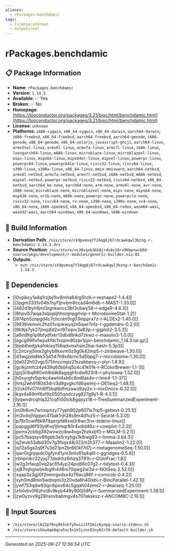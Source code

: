 ```yaml
---
aliases:
  - rPackages.benchdamic
tags:
  - license/unknown
  - outputs/out
---
```


# rPackages.benchdamic

## 📋 Package Information

- **Name**: `rPackages.benchdamic`
- **Version**: `1.14.3`
- **Available**: ✅ Yes
- **Broken**: ✅ No
- **Homepage**: [https://bioconductor.org/packages/3.21/bioc/html/benchdamic.html](https://bioconductor.org/packages/3.21/bioc/html/benchdamic.html)
- **License**: `unknown`
- **Platforms**: `i686-cygwin`, `x86_64-cygwin`, `x86_64-darwin`, `aarch64-darwin`, `i686-freebsd`, `x86_64-freebsd`, `aarch64-freebsd`, `aarch64-genode`, `i686-genode`, `x86_64-genode`, `x86_64-solaris`, `javascript-ghcjs`, `aarch64-linux`, `armv5tel-linux`, `armv6l-linux`, `armv7a-linux`, `armv7l-linux`, `i686-linux`, `loongarch64-linux`, `m68k-linux`, `microblaze-linux`, `microblazeel-linux`, `mips-linux`, `mips64-linux`, `mips64el-linux`, `mipsel-linux`, `powerpc-linux`, `powerpc64-linux`, `powerpc64le-linux`, `riscv32-linux`, `riscv64-linux`, `s390-linux`, `s390x-linux`, `x86_64-linux`, `mmix-mmixware`, `aarch64-netbsd`, `armv6l-netbsd`, `armv7a-netbsd`, `armv7l-netbsd`, `i686-netbsd`, `m68k-netbsd`, `mipsel-netbsd`, `powerpc-netbsd`, `riscv32-netbsd`, `riscv64-netbsd`, `x86_64-netbsd`, `aarch64_be-none`, `aarch64-none`, `arm-none`, `armv6l-none`, `avr-none`, `i686-none`, `microblaze-none`, `microblazeel-none`, `mips-none`, `mips64-none`, `msp430-none`, `or1k-none`, `m68k-none`, `powerpc-none`, `powerpcle-none`, `riscv32-none`, `riscv64-none`, `rx-none`, `s390-none`, `s390x-none`, `vc4-none`, `x86_64-none`, `i686-openbsd`, `x86_64-openbsd`, `x86_64-redox`, `wasm64-wasi`, `wasm32-wasi`, `aarch64-windows`, `x86_64-windows`, `i686-windows`

## 🔧 Build Information

- **Derivation Path**: `/nix/store/ck9pvmsq7f24qg6j67rdcawkqwl3bzng-r-benchdamic-1.14.3.drv`
- **Source Position**: `/nix/store/ns30sqxb36k8jrds8z18rv96bpnwc60d-source/pkgs/development/r-modules/generic-builder.nix:81`
- **Outputs**:
  - `out`:  `/nix/store/ck9pvmsq7f24qg6j67rdcawkqwl3bzng-r-benchdamic-1.14.3`

## 🔗 Dependencies

- [[0vpikcy1a4q1rzjbj1hv8mha64rg5hzk-r-reshape2-1.4.4]]
- [[3pgm3331v04b7nyf1jnvbm9ccad4m6db-r-MAST-1.33.0]]
- [[482d1byhlljml3rgnkancc3bf3cbwy58-r-edgeR-4.6.3]]
- [[8hpv0i7aiqa3slpqsljhhsrqnpgrlvip-r-MicrobiomeStat-1.2]]
- [[974ph5znpgd4c7chcnbr0rg03mpprx7z-r-ALDEx2-1.40.0]]
- [[9836vkmvlc2hz01vqnkwyq2s5qwr7n1z-r-ggdendro-0.2.0]]
- [[9k9ja7yk27jmqdld2xrl97xipiv3a83p-r-ggplot2-3.5.2]]
- [[a6in9hp1p9bfydfxkr13dbd8nkd7zkwz-r-maaslin3-1.0.0]]
- [[agcg99lfxfwpskfdc1xzpm90zpr1pjxr-benchdamic_1.14.3.tar.gz]]
- [[bjsb6wdjykafnkixq156qdvmxhsm2bai-bash-5.3p3]]
- [[c2ircvyj5mx2ghyb8ksvm0z9g0k42mp5-r-zinbwave-1.30.0]]
- [[d3wgzds8kk51j4547h9x6brnc5d5bpg7-r-microbiome-1.30.0]]
- [[da022h02vgc575linccmpz21szabbpvy-r-plyr-1.8.9]]
- [[gclkjzmfcz4y439q60bbhq5z4c41k01k-r-RColorBrewer-1.1-3]]
- [[gzj3rlbq990mh8ddk8agqgh1cdw823r8-r-phyloseq-1.52.0]]
- [[h0xyrgfv5iprkc4awhl4sb6c8m6las4v-r-lme4-1.1-37]]
- [[hrkj2wh9180d34rv3d9gvgkcfd6qwlmj-r-DESeq2-1.48.1]]
- [[i2vk0fvl17hh8ff5bql6dfmzawz6ay2x-r-mixOmics-6.32.0]]
- [[kqv4s89mf6sf9z0505qndczyg827g9y1-R-4.5.1]]
- [[lyqwvdrcqhlq321cqfh50lck8gqsyz18-r-TreeSummarizedExperiment-2.16.1]]
- [[m0h8vm7wnxqmzy77yph902p607lx7np5-gettext-0.25.1]]
- [[m3vdvjhlgqwc415ak1rjh28s9m4d1vz5-r-Seurat-5.3.0]]
- [[p76r0cwlf6k97ibprrpfd8xw0r8wc3nx-stdenv-linux]]
- [[papggd6f93ydfvq1jhmqr80r4vdid46z-r-cowplot-1.2.0]]
- [[pxmx2cbbg392wvwzcibw4vgx2hzkxbf0-r-MGLM-0.2.1]]
- [[pz57baqxyv86gbb3a5rxyhgx1klbwg93-r-limma-3.64.3]]
- [[q2wvb53dbd30v7g3fsqx48j322m2h377-r-Maaslin2-1.22.0]]
- [[qi12a5ga2q9f7s3d21pn2br661kf7d7j-r-metagenomeSeq-1.50.0]]
- [[qwr0rgnjqxdc0gfyn41ym3mlv61q4q6l-r-ggridges-0.5.6]]
- [[rbhpn4rr32yjxj77dxdrhz6ihzq3791h-r-GUniFrac-1.8]]
- [[w2g3rfavg0vq2ac854yp24pvj66c07g2-r-tidytext-0.4.3]]
- [[xj87mjhgiwbklbgllh446ni70qwg2w2d-r-NOISeq-2.52.0]]
- [[xqap3x3gjl0f2mmrgxdsv4z79acij86f-r-corncob-0.4.2]]
- [[xyh0md8nin5wdnqmi3z20vda6h40lxbi-r-BiocParallel-1.42.1]]
- [[ywf753qdw93qcdipxv64c5gqah04zms2-r-dearseq-1.20.0]]
- [[zfnlvbv0f6zhci8v9kyb449y900j58fy-r-SummarizedExperiment-1.38.1]]
- [[zw0yzvv9g28hsnvbabmgv4s707aksksz-r-ANCOMBC-2.10.1]]

## 📁 Input Sources

- `/nix/store/l622p70vy8k5sh7y5wizi5f2mic6ynpg-source-stdenv.sh`
- `/nix/store/shkw4qm9qcw5sc5n1k5jznc83ny02r39-default-builder.sh`

---
*Generated on 2025-09-27 12:56:54 UTC*
